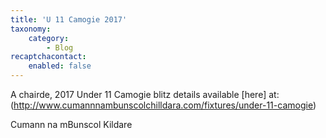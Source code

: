 ```yaml
---
title: 'U 11 Camogie 2017'
taxonomy:
    category:
        - Blog
recaptchacontact:
    enabled: false
---
```


A chairde,
 2017 Under 11 Camogie blitz details available [here] at: (http://www.cumannnambunscolchilldara.com/fixtures/under-11-camogie)
 
 Cumann na mBunscol Kildare